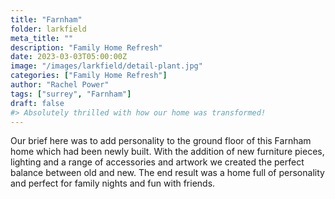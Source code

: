 ```yaml
---
title: "Farnham"
folder: larkfield
meta_title: ""
description: "Family Home Refresh"
date: 2023-03-03T05:00:00Z
image: "/images/larkfield/detail-plant.jpg"
categories: ["Family Home Refresh"]
author: "Rachel Power"
tags: ["surrey", "Farnham"]
draft: false
#> Absolutely thrilled with how our home was transformed!
---
```


Our brief here was to add personality to the ground floor of this Farnham home which had been newly built.  With the addition of new furniture pieces, lighting and a range of accessories and artwork we created the perfect balance between old and new.  The end result was a home full of personality and perfect for family nights and fun with friends.